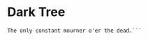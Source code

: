 # Dark Tree

```Dark tree! still sad when other's grief is fled,
The only constant mourner o'er the dead.```
